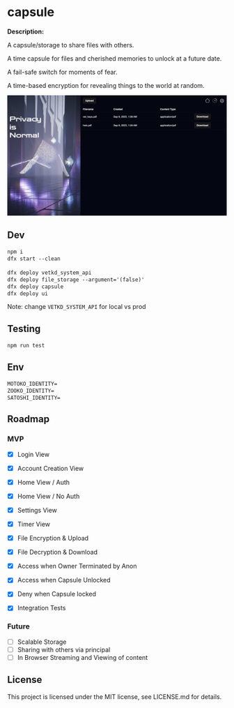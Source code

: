 # capsule

**Description:**

A capsule/storage to share files with others.

A time capsule for files and cherished memories to unlock at a future date.

A fail-safe switch for moments of fear.

A time-based encryption for revealing things to the world at random.

![Showcse Image](./showcase.png)

## Dev

```
npm i
dfx start --clean

dfx deploy vetkd_system_api
dfx deploy file_storage --argument='(false)'
dfx deploy capsule
dfx deploy ui
```

Note: change `VETKD_SYSTEM_API` for local vs prod

## Testing

```
npm run test
```

## Env

```
MOTOKO_IDENTITY=
ZOOKO_IDENTITY=
SATOSHI_IDENTITY=
```

## Roadmap

### MVP

- [x] Login View
- [x] Account Creation View
- [x] Home View / Auth
- [x] Home View / No Auth
- [x] Settings View
- [x] Timer View

- [x] File Encryption & Upload
- [x] File Decryption & Download
- [x] Access when Owner Terminated by Anon
- [x] Access when Capsule Unlocked
- [x] Deny when Capsule locked

- [x] Integration Tests

### Future

- [ ] Scalable Storage
- [ ] Sharing with others via principal
- [ ] In Browser Streaming and Viewing of content

## License

This project is licensed under the MIT license, see LICENSE.md for details.
